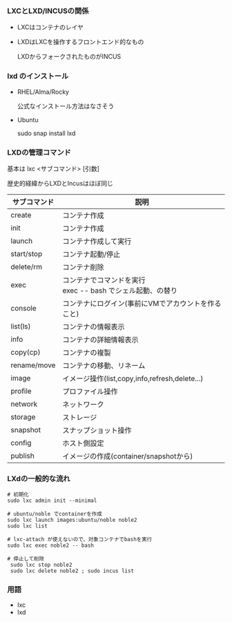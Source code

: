 
### LXCとLXD/INCUSの関係

- LXCはコンテナのレイヤ
- LXDはLXCを操作するフロントエンド的なもの

  LXDからフォークされたものがINCUS

### lxd のインストール


- RHEL/Alma/Rocky
  
  公式なインストール方法はなさそう


- Ubuntu

  sudo snap install lxd

### LXDの管理コマンド

基本は lxc <サブコマンド> [引数]

歴史的経緯からLXDとIncusはほぼ同じ

|サブコマンド|説明|
|--|--|
|create|コンテナ作成|
|init|コンテナ作成|
|launch|コンテナ作成して実行|
|start/stop|コンテナ起動/停止|
|delete/rm|コンテナ削除|
|exec|コンテナでコマンドを実行</br> exec <container> -- bash でシェル起動、の替り|
|console|コンテナにログイン(事前にVMでアカウントを作ること)|
|list(ls)|コンテナの情報表示|
|info|コンテナの詳細情報表示|
|copy(cp)|コンテナの複製|
|rename/move|コンテナの移動、リネーム|
|image|イメージ操作(list,copy,info,refresh,delete...)|
|profile|プロファイル操作|
|network|ネットワーク|
|storage|ストレージ|
|snapshot|スナップショット操作|
|config|ホスト側設定|
|publish|イメージの作成(container/snapshotから)|



### LXdの一般的な流れ

```
# 初期化
sudo lxc admin init --minimal

# ubuntu/noble でcontainerを作成
sudo lxc launch images:ubuntu/noble noble2
sudo lxc list

# lxc-attach が使えないので、対象コンテナでbashを実行
sudo lxc exec noble2 -- bash

# 停止して削除
 sudo lxc stop noble2
 sudo lxc delete noble2 ; sudo incus list 
```
### 用語
- lxc
- lxd
